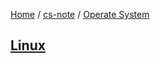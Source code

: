 [Home](https://mengxianbin.github.io) /
[cs-note](https://mengxianbin.github.io/cs-note/content) /
[Operate System](https://mengxianbin.github.io/cs-note/content/Operate%20System)

## [Linux](https://mengxianbin.github.io/cs-note/content/Operate%20System/Linux/)
